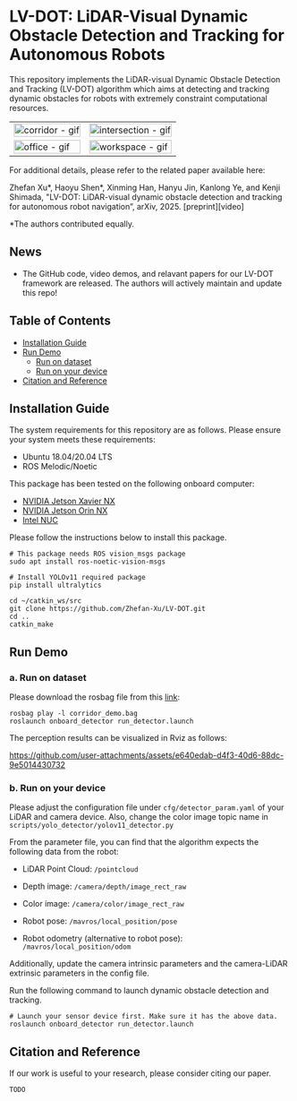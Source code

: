 # LV-DOT: LiDAR-Visual Dynamic Obstacle Detection and Tracking for Autonomous Robots

This repository implements the LiDAR-visual Dynamic Obstacle Detection and Tracking (LV-DOT) algorithm which aims at detecting and tracking dynamic obstacles for robots with extremely constraint computational resources.

<table>
  <tr>
    <td><img src="https://github.com/user-attachments/assets/4f4df8ac-0b29-4fe7-9e58-8a181c65c7c0" alt="corridor - gif" style="width: 100%;"></td>
    <td><img src="https://github.com/user-attachments/assets/873b1569-f99c-4037-92ad-63e3c6e18e8d" alt="intersection - gif" style="width: 100%;"></td>
  </tr>
  <tr>
    <td><img src="https://github.com/user-attachments/assets/3c5d81a3-7a65-4c1b-9893-90b2d01b760a" alt="office - gif" style="width: 100%;"></td>
    <td><img src="https://github.com/user-attachments/assets/6cad27c8-571c-4e2b-bdce-c4706f61fd36" alt="workspace - gif" style="width: 100%;"></td>
  </tr>
</table>


For additional details, please refer to the related paper available here:


Zhefan Xu\*, Haoyu Shen\*, Xinming Han, Hanyu Jin, Kanlong Ye, and Kenji Shimada, "LV-DOT: LiDAR-visual dynamic obstacle detection and tracking for autonomous robot navigation”, arXiv, 2025. [preprint][video]

*The authors contributed equally.


## News
- The GitHub code, video demos, and relavant papers for our LV-DOT framework are released. The authors will actively maintain and update this repo!

## Table of Contents
- [Installation Guide](#Installation-Guide)
- [Run Demo](#Run-Demo)
    - [Run on dataset](#a-Run-on-dataset)
    - [Run on your device](#b-Run-on-your-device)
- [Citation and Reference](#Citation-and-Reference)

## Installation Guide
The system requirements for this repository are as follows. Please ensure your system meets these requirements:
- Ubuntu 18.04/20.04 LTS
- ROS Melodic/Noetic

This package has been tested on the following onboard computer:
- [NVIDIA Jetson Xavier NX](https://www.nvidia.com/en-us/autonomous-machines/embedded-systems/jetson-xavier-series/)
- [NVIDIA Jetson Orin NX](https://www.nvidia.com/en-us/autonomous-machines/embedded-systems/jetson-orin/) 
- [Intel NUC](https://www.intel.com/content/www/us/en/products/details/nuc.html)
 

Please follow the instructions below to install this package.
```
# This package needs ROS vision_msgs package
sudo apt install ros-noetic-vision-msgs

# Install YOLOv11 required package
pip install ultralytics

cd ~/catkin_ws/src
git clone https://github.com/Zhefan-Xu/LV-DOT.git
cd ..
catkin_make
```


## Run Demo
### a. Run on dataset
Please download the rosbag file from this [link](https://cmu.box.com/s/cucvje5b9xfpdpe57ilh0jx702b3ks2p):
```
rosbag play -l corridor_demo.bag
roslaunch onboard_detector run_detector.launch
```
The perception results can be visualized in Rviz as follows:

https://github.com/user-attachments/assets/e640edab-d4f3-40d6-88dc-9e5014430732


### b. Run on your device
Please adjust the configuration file under ```cfg/detector_param.yaml``` of your LiDAR and camera device. Also, change the color image topic name in ```scripts/yolo_detector/yolov11_detector.py```

From the parameter file, you can find that the algorithm expects the following data from the robot:
- LiDAR Point Cloud: ```/pointcloud```

- Depth image: ```/camera/depth/image_rect_raw```

- Color image: ```/camera/color/image_rect_raw```

- Robot pose: ```/mavros/local_position/pose```

- Robot odometry (alternative to robot pose): ```/mavros/local_position/odom```

Additionally, update the camera intrinsic parameters and the camera-LiDAR extrinsic parameters in the config file.

Run the following command to launch dynamic obstacle detection and tracking.
```
# Launch your sensor device first. Make sure it has the above data.
roslaunch onboard_detector run_detector.launch
```


## Citation and Reference
If our work is useful to your research, please consider citing our paper.
```
TODO
```

